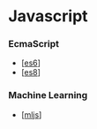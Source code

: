 # Javascript

### EcmaScript

- [[es6]]
- [[es8]]

### Machine Learning

- [[mljs]]

[//begin]: # "Autogenerated link references for markdown compatibility"
[es6]: ES6/es6 "ES6"
[es8]: ES8/es8 "ES8"
[mljs]: mljs/mljs "ML for JS"
[//end]: # "Autogenerated link references"
